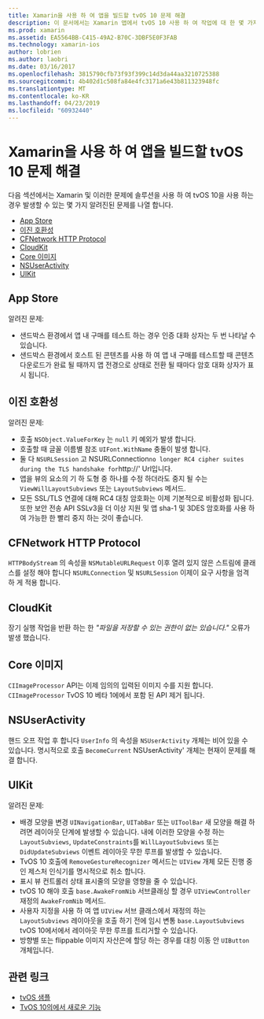 ```yaml
---
title: Xamarin을 사용 하 여 앱을 빌드할 tvOS 10 문제 해결
description: 이 문서에서는 Xamarin 앱에서 tvOS 10 사용 하 여 작업에 대 한 몇 가지 문제 해결 팁을 제공 합니다. 앱 스토어, 이진 호환성, 및 관련 된 CFNetwork HttpProtocol, CloudKit, Core 이미지, NSUserActivity, UIKit 문제를 설명 하는 것입니다.
ms.prod: xamarin
ms.assetid: EA5564BB-C415-49A2-B70C-3DBF5E0F3FAB
ms.technology: xamarin-ios
author: lobrien
ms.author: laobri
ms.date: 03/16/2017
ms.openlocfilehash: 3815790cfb73f93f399c14d3da44aa3210725388
ms.sourcegitcommit: 4b402d1c508fa84e4fc3171a6e43b811323948fc
ms.translationtype: MT
ms.contentlocale: ko-KR
ms.lasthandoff: 04/23/2019
ms.locfileid: "60932440"
---
```

# <a name="troubleshooting-tvos-10-apps-built-with-xamarin"></a>Xamarin을 사용 하 여 앱을 빌드할 tvOS 10 문제 해결

다음 섹션에서는 Xamarin 및 이러한 문제에 솔루션을 사용 하 여 tvOS 10을 사용 하는 경우 발생할 수 있는 몇 가지 알려진된 문제를 나열 합니다.

- [App Store](#App-Store)
- [이진 호환성](#Binary-Compatibility)
- [CFNetwork HTTP Protocol](#CFNetwork-HTTP-Protocol)
- [CloudKit](#CloudKit)
- [Core 이미지](#CoreImage)
- [NSUserActivity](#NSUserActivity)
- [UIKit](#UIKit)

<a name="App-Store" />

## <a name="app-store"></a>App Store

알려진 문제:

 - 샌드박스 환경에서 앱 내 구매를 테스트 하는 경우 인증 대화 상자는 두 번 나타날 수 있습니다.
 - 샌드박스 환경에서 호스트 된 콘텐츠를 사용 하 여 앱 내 구매를 테스트할 때 콘텐츠 다운로드가 완료 될 때까지 앱 전경으로 상태로 전환 될 때마다 암호 대화 상자가 표시 됩니다.

<a name="Binary-Compatibility" />

## <a name="binary-compatibility"></a>이진 호환성

알려진 문제:

 - 호출 `NSObject.ValueForKey` 는 `null` 키 예외가 발생 합니다.
 - 호출할 때 글꼴 이름별 참조 `UIFont.WithName` 충돌이 발생 합니다.
 - 둘 다 `NSURLSession` 고 NSURLConnection` no longer RC4 cipher suites during the TLS handshake for `http://' Url입니다.
 - 앱을 뷰의 요소의 기 하 도형 중 하나를 수정 하더라도 중지 될 수는 `ViewWillLayoutSubviews` 또는 `LayoutSubviews` 메서드.
 - 모든 SSL/TLS 연결에 대해 RC4 대칭 암호화는 이제 기본적으로 비활성화 됩니다. 또한 보안 전송 API SSLv3을 더 이상 지원 및 앱 sha-1 및 3DES 암호화를 사용 하 여 가능한 한 빨리 중지 하는 것이 좋습니다.

<a name="CFNetwork-HTTP-Protocol" />

## <a name="cfnetwork-http-protocol"></a>CFNetwork HTTP Protocol

`HTTPBodyStream` 의 속성을 `NSMutableURLRequest` 이후 열려 있지 않은 스트림에 클래스를 설정 해야 합니다 `NSURLConnection` 및 `NSURLSession` 이제이 요구 사항을 엄격 하 게 적용 합니다.

<a name="CloudKit" />

## <a name="cloudkit"></a>CloudKit

장기 실행 작업을 반환 하는 한 _"파일을 저장할 수 있는 권한이 없는 있습니다."_ 오류가 발생 했습니다.

<a name="CoreImage" />

## <a name="core-image"></a>Core 이미지

`CIImageProcessor` API는 이제 임의의 입력된 이미지 수를 지원 합니다. `CIImageProcessor` TvOS 10 베타 1에에서 포함 된 API 제거 됩니다.

<a name="NSUserActivity" />

## <a name="nsuseractivity"></a>NSUserActivity

핸드 오프 작업 후 합니다 `UserInfo` 의 속성을 `NSUserActivity` 개체는 비어 있을 수 있습니다. 명시적으로 호출 `BecomeCurrent` NSUserActivity' 개체는 현재이 문제를 해결 합니다.

<a name="UIKit" />

## <a name="uikit"></a>UIKit

알려진 문제:

 - 배경 모양을 변경 `UINavigationBar`, `UITabBar` 또는 `UIToolBar` 새 모양을 해결 하려면 레이아웃 단계에 발생할 수 있습니다. 내에 이러한 모양을 수정 하는 `LayoutSubviews`, `UpdateConstraints`를 `WillLayoutSubviews` 또는 `DidUpdateSubviews` 이벤트 레이아웃 무한 루프를 발생할 수 있습니다.
 - TvOS 10 호출에 `RemoveGestureRecognizer` 메서드는 `UIView` 개체 모든 진행 중인 제스처 인식기를 명시적으로 취소 합니다.
 - 표시 뷰 컨트롤러 상태 표시줄의 모양을 영향을 줄 수 있습니다.
 - tvOS 10 해야 호출 `base.AwakeFromNib` 서브클래싱 할 경우 `UIViewController` 재정의 `AwakeFromNib` 메서드.
 - 사용자 지정을 사용 하 여 앱 `UIView` 서브 클래스에서 재정의 하는 `LayoutSubviews` 레이아웃을 호출 하기 전에 임시 변통 `base.LayoutSubviews` tvOS 10에서에서 레이아웃 무한 루프를 트리거할 수 있습니다.
 - 방향별 또는 flippable 이미지 자산은에 할당 하는 경우를 대칭 이동 안 `UIButton` 개체입니다.

## <a name="related-links"></a>관련 링크

- [tvOS 샘플](https://developer.xamarin.com/samples/tvos/all/)
- [TvOS 10의에서 새로운 기능](https://developer.apple.com/library/prerelease/content/releasenotes/General/WhatsNewinTVOS/Articles/tvOS10.html#//apple_ref/doc/uid/TP40017259-SW1)
